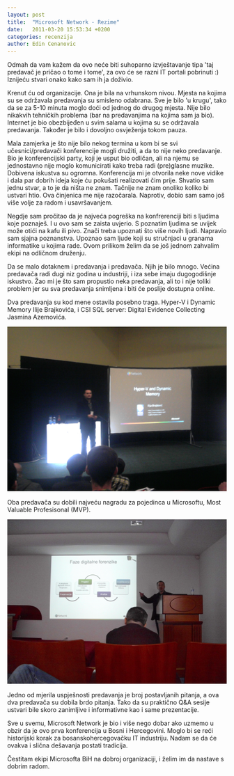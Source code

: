 ```yaml
---
layout: post
title:  "Microsoft Network - Rezime"
date:   2011-03-20 15:53:34 +0200
categories: recenzija
author: Edin Cenanovic
---
```

Odmah da vam kažem da ovo neće biti suhoparno izvještavanje tipa 'taj predavač je pričao o tome i tome', za ovo će se razni IT portali pobrinuti :) Iznijeću stvari onako kako sam ih ja doživio.

Krenut ću od organizacije. Ona je bila na vrhunskom nivou. Mjesta na kojima su se održavala predavanja su smisleno odabrana. Sve je bilo 'u krugu', tako da se za 5-10 minuta moglo doći od jednog do drugog mjesta. Nije bilo nikakvih tehničkih problema (bar na predavanjima na kojima sam ja bio). Internet je bio obezbijeđen u svim salama u kojima su se održavala predavanja. Također je bilo i dovoljno osvježenja tokom pauza.

Mala zamjerka je što nije bilo nekog termina u kom bi se svi učesnici/predavači konferencije mogli družiti, a da to nije neko predavanje. Bio je konferencijski party, koji je usput bio odličan, ali na njemu se jednostavno nije moglo komunicirati kako treba radi (pre)glasne muzike.
Dobivena iskustva su ogromna. Konferencija mi je otvorila neke nove vidike i dala par dobrih ideja koje ću pokušati realizovati čim prije. Shvatio sam jednu stvar, a to je da ništa ne znam. Tačnije ne znam onoliko koliko bi ustvari htio. Ova činjenica me nije razočarala. Naprotiv, dobio sam samo još više volje za radom i usavršavanjem.

Negdje sam pročitao da je najveća pogreška na konfrerenciji biti s ljudima koje poznaješ. I u ovo sam se zaista uvjerio. S poznatim ljudima se uvijek može otići na kafu ili pivo. Znači treba upoznati što više novih ljudi. Napravio sam sjajna poznanstva. Upoznao sam ljude koji su stručnjaci u granama informatike u kojima rade. Ovom prilikom želim da se još jednom zahvalim ekipi na odličnom druženju.

Da se malo dotaknem i predavanja i predavača. Njih je bilo mnogo. Većina predavača radi dugi niz godina u industriji, i iza sebe imaju dugogodišnje iskustvo. Žao mi je što sam propustio neka predavanja, ali to i nije toliki problem jer su sva predavanja snimljena i biti će poslije dostupna online.

Dva predavanja su kod mene ostavila posebno traga. Hyper-V i Dynamic Memory Ilije Brajkovića, i CSI SQL server: Digital Evidence Collecting Jasmina Azemovića.

<img src="/assets/msn_bl_1.jpg" width="600" />

Oba predavača su dobili najveću nagradu za pojedinca u Microsoftu, Most Valuable Profesisonal (MVP).

<img src="/assets/msn_bl_2.jpg" width="600" />

Jedno od mjerila uspješnosti predavanja je broj postavljanih pitanja, a ova dva predavača su dobila brdo pitanja. Tako da su praktično Q&A sesije ustvari bile skoro zanimljive i informativne kao i same prezentacije.

Sve u svemu, Microsoft Network je bio i više nego dobar ako uzmemo u obzir da je ovo prva konferencija u Bosni i Hercegovini. Moglo bi se reći historijski korak za bosanskohercegovačku IT industriju. Nadam se da će ovakva i slična dešavanja postati tradicija.

Čestitam ekipi Microsofta BiH na dobroj organizaciji, i želim im da nastave s dobrim radom.
